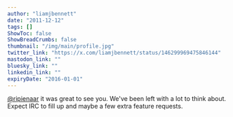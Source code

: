 ```yaml
---
author: "liamjbennett"
date: "2011-12-12"
tags: []
ShowToc: false
ShowBreadCrumbs: false
thumbnail: "/img/main/profile.jpg"
twitter_link: "https://x.com/liamjbennett/status/146299969475846144"
mastodon_link: ""
bluesky_link: ""
linkedin_link: ""
expiryDate: "2016-01-01"
---
```


[@ripienaar](https://x.com/ripienaar) it was great to see you. We've been left with a lot to think about. Expect IRC to fill up and maybe a few extra feature requests.

